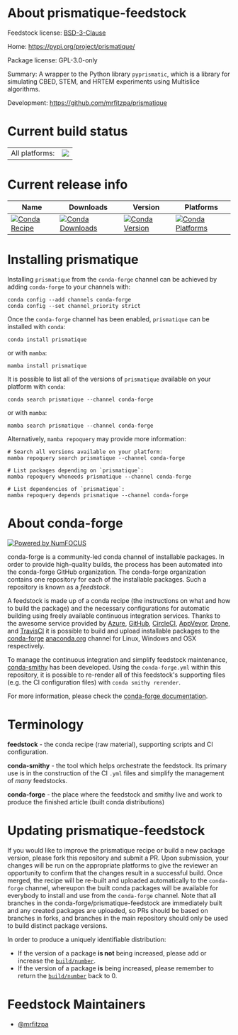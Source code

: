 About prismatique-feedstock
===========================

Feedstock license: [BSD-3-Clause](https://github.com/conda-forge/prismatique-feedstock/blob/main/LICENSE.txt)

Home: https://pypi.org/project/prismatique/

Package license: GPL-3.0-only

Summary: A wrapper to the Python library `pyprismatic`, which is a library for simulating CBED, STEM, and HRTEM experiments using Multislice algorithms.

Development: https://github.com/mrfitzpa/prismatique

Current build status
====================


<table><tr><td>All platforms:</td>
    <td>
      <a href="https://dev.azure.com/conda-forge/feedstock-builds/_build/latest?definitionId=25078&branchName=main">
        <img src="https://dev.azure.com/conda-forge/feedstock-builds/_apis/build/status/prismatique-feedstock?branchName=main">
      </a>
    </td>
  </tr>
</table>

Current release info
====================

| Name | Downloads | Version | Platforms |
| --- | --- | --- | --- |
| [![Conda Recipe](https://img.shields.io/badge/recipe-prismatique-green.svg)](https://anaconda.org/conda-forge/prismatique) | [![Conda Downloads](https://img.shields.io/conda/dn/conda-forge/prismatique.svg)](https://anaconda.org/conda-forge/prismatique) | [![Conda Version](https://img.shields.io/conda/vn/conda-forge/prismatique.svg)](https://anaconda.org/conda-forge/prismatique) | [![Conda Platforms](https://img.shields.io/conda/pn/conda-forge/prismatique.svg)](https://anaconda.org/conda-forge/prismatique) |

Installing prismatique
======================

Installing `prismatique` from the `conda-forge` channel can be achieved by adding `conda-forge` to your channels with:

```
conda config --add channels conda-forge
conda config --set channel_priority strict
```

Once the `conda-forge` channel has been enabled, `prismatique` can be installed with `conda`:

```
conda install prismatique
```

or with `mamba`:

```
mamba install prismatique
```

It is possible to list all of the versions of `prismatique` available on your platform with `conda`:

```
conda search prismatique --channel conda-forge
```

or with `mamba`:

```
mamba search prismatique --channel conda-forge
```

Alternatively, `mamba repoquery` may provide more information:

```
# Search all versions available on your platform:
mamba repoquery search prismatique --channel conda-forge

# List packages depending on `prismatique`:
mamba repoquery whoneeds prismatique --channel conda-forge

# List dependencies of `prismatique`:
mamba repoquery depends prismatique --channel conda-forge
```


About conda-forge
=================

[![Powered by
NumFOCUS](https://img.shields.io/badge/powered%20by-NumFOCUS-orange.svg?style=flat&colorA=E1523D&colorB=007D8A)](https://numfocus.org)

conda-forge is a community-led conda channel of installable packages.
In order to provide high-quality builds, the process has been automated into the
conda-forge GitHub organization. The conda-forge organization contains one repository
for each of the installable packages. Such a repository is known as a *feedstock*.

A feedstock is made up of a conda recipe (the instructions on what and how to build
the package) and the necessary configurations for automatic building using freely
available continuous integration services. Thanks to the awesome service provided by
[Azure](https://azure.microsoft.com/en-us/services/devops/), [GitHub](https://github.com/),
[CircleCI](https://circleci.com/), [AppVeyor](https://www.appveyor.com/),
[Drone](https://cloud.drone.io/welcome), and [TravisCI](https://travis-ci.com/)
it is possible to build and upload installable packages to the
[conda-forge](https://anaconda.org/conda-forge) [anaconda.org](https://anaconda.org/)
channel for Linux, Windows and OSX respectively.

To manage the continuous integration and simplify feedstock maintenance,
[conda-smithy](https://github.com/conda-forge/conda-smithy) has been developed.
Using the ``conda-forge.yml`` within this repository, it is possible to re-render all of
this feedstock's supporting files (e.g. the CI configuration files) with ``conda smithy rerender``.

For more information, please check the [conda-forge documentation](https://conda-forge.org/docs/).

Terminology
===========

**feedstock** - the conda recipe (raw material), supporting scripts and CI configuration.

**conda-smithy** - the tool which helps orchestrate the feedstock.
                   Its primary use is in the construction of the CI ``.yml`` files
                   and simplify the management of *many* feedstocks.

**conda-forge** - the place where the feedstock and smithy live and work to
                  produce the finished article (built conda distributions)


Updating prismatique-feedstock
==============================

If you would like to improve the prismatique recipe or build a new
package version, please fork this repository and submit a PR. Upon submission,
your changes will be run on the appropriate platforms to give the reviewer an
opportunity to confirm that the changes result in a successful build. Once
merged, the recipe will be re-built and uploaded automatically to the
`conda-forge` channel, whereupon the built conda packages will be available for
everybody to install and use from the `conda-forge` channel.
Note that all branches in the conda-forge/prismatique-feedstock are
immediately built and any created packages are uploaded, so PRs should be based
on branches in forks, and branches in the main repository should only be used to
build distinct package versions.

In order to produce a uniquely identifiable distribution:
 * If the version of a package **is not** being increased, please add or increase
   the [``build/number``](https://docs.conda.io/projects/conda-build/en/latest/resources/define-metadata.html#build-number-and-string).
 * If the version of a package **is** being increased, please remember to return
   the [``build/number``](https://docs.conda.io/projects/conda-build/en/latest/resources/define-metadata.html#build-number-and-string)
   back to 0.

Feedstock Maintainers
=====================

* [@mrfitzpa](https://github.com/mrfitzpa/)

